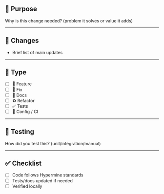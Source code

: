 ## 🎯 Purpose
Why is this change needed? (problem it solves or value it adds)

---

## 📝 Changes
- Brief list of main updates

---

## 🔄 Type
- [ ] 🚀 Feature
- [ ] 🐛 Fix
- [ ] 📝 Docs
- [ ] ♻️ Refactor
- [ ] ✅ Tests
- [ ] 🔧 Config / CI

---

## 🧪 Testing
How did you test this? (unit/integration/manual)

---

## ✅ Checklist
- [ ] Code follows Hypermine standards
- [ ] Tests/docs updated if needed
- [ ] Verified locally
